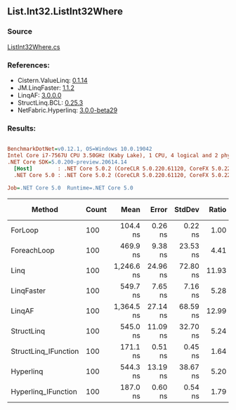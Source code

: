 ﻿## List.Int32.ListInt32Where

### Source
[ListInt32Where.cs](../LinqBenchmarks/List/Int32/ListInt32Where.cs)

### References:
- Cistern.ValueLinq: [0.1.14](https://www.nuget.org/packages/Cistern.ValueLinq/0.1.14)
- JM.LinqFaster: [1.1.2](https://www.nuget.org/packages/JM.LinqFaster/1.1.2)
- LinqAF: [3.0.0.0](https://www.nuget.org/packages/LinqAF/3.0.0.0)
- StructLinq.BCL: [0.25.3](https://www.nuget.org/packages/StructLinq.BCL/0.25.3)
- NetFabric.Hyperlinq: [3.0.0-beta29](https://www.nuget.org/packages/NetFabric.Hyperlinq/3.0.0-beta29)

### Results:
``` ini

BenchmarkDotNet=v0.12.1, OS=Windows 10.0.19042
Intel Core i7-7567U CPU 3.50GHz (Kaby Lake), 1 CPU, 4 logical and 2 physical cores
.NET Core SDK=5.0.200-preview.20614.14
  [Host]        : .NET Core 5.0.2 (CoreCLR 5.0.220.61120, CoreFX 5.0.220.61120), X64 RyuJIT
  .NET Core 5.0 : .NET Core 5.0.2 (CoreCLR 5.0.220.61120, CoreFX 5.0.220.61120), X64 RyuJIT

Job=.NET Core 5.0  Runtime=.NET Core 5.0  

```
|               Method | Count |       Mean |    Error |   StdDev | Ratio | RatioSD |  Gen 0 | Gen 1 | Gen 2 | Allocated |
|--------------------- |------ |-----------:|---------:|---------:|------:|--------:|-------:|------:|------:|----------:|
|              ForLoop |   100 |   104.4 ns |  0.26 ns |  0.22 ns |  1.00 |    0.00 |      - |     - |     - |         - |
|          ForeachLoop |   100 |   469.9 ns |  9.38 ns | 23.53 ns |  4.41 |    0.21 |      - |     - |     - |         - |
|                 Linq |   100 | 1,246.6 ns | 24.96 ns | 72.80 ns | 11.93 |    0.81 | 0.0343 |     - |     - |      72 B |
|           LinqFaster |   100 |   549.7 ns |  7.65 ns |  7.16 ns |  5.28 |    0.06 | 0.3090 |     - |     - |     648 B |
|               LinqAF |   100 | 1,364.5 ns | 27.14 ns | 68.59 ns | 12.99 |    0.78 |      - |     - |     - |         - |
|           StructLinq |   100 |   545.0 ns | 11.09 ns | 32.70 ns |  5.24 |    0.35 | 0.0153 |     - |     - |      32 B |
| StructLinq_IFunction |   100 |   171.1 ns |  0.51 ns |  0.45 ns |  1.64 |    0.01 |      - |     - |     - |         - |
|            Hyperlinq |   100 |   544.3 ns | 13.19 ns | 38.67 ns |  5.20 |    0.33 |      - |     - |     - |         - |
|  Hyperlinq_IFunction |   100 |   187.0 ns |  0.60 ns |  0.54 ns |  1.79 |    0.01 |      - |     - |     - |         - |
